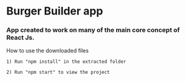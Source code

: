 # Burger Builder app

### App created to work on many of the main core concept of React Js.

How to use the downloaded files

    1) Run "npm install" in the extracted folder

    2) Run "npm start" to view the project
